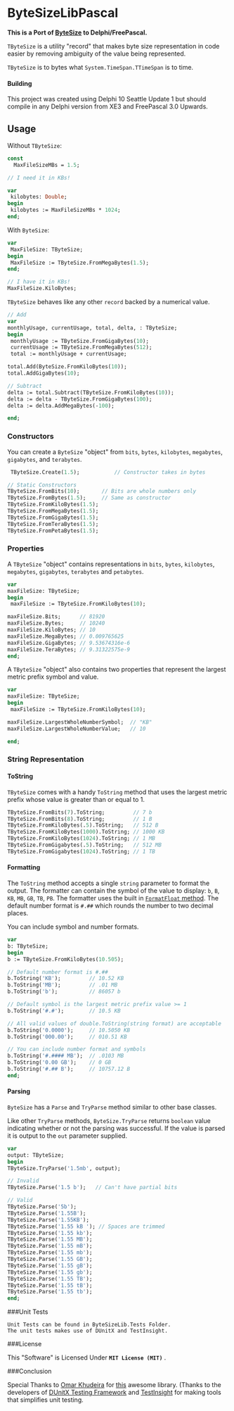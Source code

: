 ByteSizeLibPascal 
===========

**This is a Port of [ByteSize](https://github.com/omar/ByteSize) to Delphi/FreePascal.**

`TByteSize` is a utility "record" that makes byte size representation in code easier by removing ambiguity of the value being represented.

`TByteSize` is to bytes what `System.TimeSpan.TTimeSpan` is to time.

#### Building

This project was created using Delphi 10 Seattle Update 1 but should compile in 
any Delphi version from XE3 and FreePascal 3.0 Upwards.  

## Usage 

Without `TByteSize`:

```pascal
const
  MaxFileSizeMBs = 1.5;

// I need it in KBs!

var 
 kilobytes: Double;
begin
 kilobytes := MaxFileSizeMBs * 1024;
end;
```

With `ByteSize`:

```pascal
var
 MaxFileSize: TByteSize;
begin
 MaxFileSize := TByteSize.FromMegaBytes(1.5);
end;

// I have it in KBs!
MaxFileSize.KiloBytes;
```

`TByteSize` behaves like any other `record` backed by a numerical value.

```pascal
// Add
var
monthlyUsage, currentUsage, total, delta, : TByteSize;
begin 
 monthlyUsage := TByteSize.FromGigaBytes(10);
 currentUsage := TByteSize.FromMegaBytes(512);
 total := monthlyUsage + currentUsage;

total.Add(ByteSize.FromKiloBytes(10));
total.AddGigaBytes(10);

// Subtract
delta := total.Subtract(TByteSize.FromKiloBytes(10));
delta := delta - TByteSize.FromGigaBytes(100);
delta := delta.AddMegaBytes(-100);

end;
```

### Constructors

You can create a `ByteSize` "object" from `bits`, `bytes`, `kilobytes`, `megabytes`, `gigabytes`, and `terabytes`.

```pascal
 TByteSize.Create(1.5);           // Constructor takes in bytes

// Static Constructors
TByteSize.FromBits(10);       // Bits are whole numbers only
TByteSize.FromBytes(1.5);     // Same as constructor
TByteSize.FromKiloBytes(1.5);
TByteSize.FromMegaBytes(1.5);
TByteSize.FromGigaBytes(1.5);
TByteSize.FromTeraBytes(1.5);
TByteSize.FromPetaBytes(1.5);

```

### Properties

A `TByteSize` "object" contains representations in `bits`, `bytes`, `kilobytes`, `megabytes`, `gigabytes`, `terabytes` and `petabytes`.

```pascal
var
maxFileSize: TByteSize;
begin
 maxFileSize := TByteSize.FromKiloBytes(10);

maxFileSize.Bits;      // 81920
maxFileSize.Bytes;     // 10240
maxFileSize.KiloBytes; // 10
maxFileSize.MegaBytes; // 0.009765625
maxFileSize.GigaBytes; // 9.53674316e-6
maxFileSize.TeraBytes; // 9.31322575e-9
end;
```

A `TByteSize` "object" also contains two properties that represent the largest metric prefix symbol and value.

```pascal
var 
maxFileSize: TByteSize;
begin
 maxFileSize := TByteSize.FromKiloBytes(10);

maxFileSize.LargestWholeNumberSymbol;  // "KB"
maxFileSize.LargestWholeNumberValue;   // 10

end;
```

### String Representation

#### ToString

`TByteSize` comes with a handy `ToString` method that uses the largest metric prefix whose value is greater than or equal to 1.

```pascal
TByteSize.FromBits(7).ToString;         // 7 b
TByteSize.FromBits(8).ToString;         // 1 B
TByteSize.FromKiloBytes(.5).ToString;   // 512 B
TByteSize.FromKiloBytes(1000).ToString; // 1000 KB
TByteSize.FromKiloBytes(1024).ToString; // 1 MB
TByteSize.FromGigabytes(.5).ToString;   // 512 MB
TByteSize.FromGigabytes(1024).ToString; // 1 TB
```

#### Formatting

The `ToString` method accepts a single `string` parameter to format the output. The formatter can contain the symbol of the value to display: `b`, `B`, `KB`, `MB`, `GB`, `TB`, `PB`. The formatter uses the built in [`FormatFloat` method](http://docwiki.embarcadero.com/Libraries/Seattle/en/System.SysUtils.FormatFloat). The default number format is `#.##` which rounds the number to two decimal places.

You can include symbol and number formats.

```pascal
var 
b: TByteSize;
begin
b := TByteSize.FromKiloBytes(10.505);

// Default number format is #.##
b.ToString('KB');         // 10.52 KB
b.ToString('MB');         // .01 MB
b.ToString('b');          // 86057 b

// Default symbol is the largest metric prefix value >= 1
b.ToString('#.#');        // 10.5 KB

// All valid values of double.ToString(string format) are acceptable
b.ToString('0.0000');     // 10.5050 KB
b.ToString('000.00');     // 010.51 KB

// You can include number format and symbols
b.ToString('#.#### MB');  // .0103 MB
b.ToString('0.00 GB');    // 0 GB
b.ToString('#.## B');     // 10757.12 B
end;
```

#### Parsing

`ByteSize` has a `Parse` and `TryParse` method similar to other base classes.

Like other `TryParse` methods, `ByteSize.TryParse` returns `boolean` value indicating whether or not the parsing was successful. If the value is parsed it is output to the `out` parameter supplied.

```pascal
var
output: TByteSize;
begin
TByteSize.TryParse('1.5mb', output);

// Invalid
TByteSize.Parse('1.5 b');   // Can't have partial bits

// Valid
TByteSize.Parse('5b');
TByteSize.Parse('1.55B');
TByteSize.Parse('1.55KB');
TByteSize.Parse('1.55 kB '); // Spaces are trimmed
TByteSize.Parse('1.55 kb');
TByteSize.Parse('1.55 MB');
TByteSize.Parse('1.55 mB');
TByteSize.Parse('1.55 mb');
TByteSize.Parse('1.55 GB');
TByteSize.Parse('1.55 gB');
TByteSize.Parse('1.55 gb');
TByteSize.Parse('1.55 TB');
TByteSize.Parse('1.55 tB');
TByteSize.Parse('1.55 tb');
end;
```

###Unit Tests

    Unit Tests can be found in ByteSizeLib.Tests Folder.
    The unit tests makes use of DUnitX and TestInsight.

###License

This "Software" is Licensed Under  **`MIT License (MIT)`** .

###Conclusion


   Special Thanks to [Omar Khudeira](https://github.com/omar/) for [this](https://github.com/omar/ByteSize) awesome library.
(Thanks to the developers of [DUnitX Testing Framework](https://github.com/VSoftTechnologies/DUnitX/) and [TestInsight](https://bitbucket.org/sglienke/testinsight/wiki/Home/) for making tools that simplifies unit testing.


